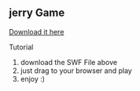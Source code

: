 ## jerry Game

[Download it here](https://github.com/jerrygame/Super-Jerry-Bros-chapter-3-save-nibbles/releases/download/game/super-jerry-chapter-1-save-nibbles.swf)


Tutorial

1. download the SWF File above
2. just drag to your browser and play
3. enjoy :)
